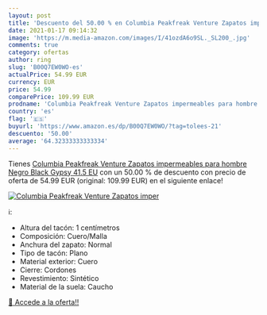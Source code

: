```yaml
---
layout: post
title: 'Descuento del 50.00 % en Columbia Peakfreak Venture Zapatos imper'
date: 2021-01-17 09:14:32
image: 'https://m.media-amazon.com/images/I/41ozdA6o9SL._SL200_.jpg'
comments: true
category: ofertas
author: ring
slug: 'B00Q7EW0WO-es'
actualPrice: 54.99 EUR
currency: EUR
price: 54.99
comparePrice: 109.99 EUR
prodname: 'Columbia Peakfreak Venture Zapatos impermeables para hombre   Negro Black  Gypsy   41.5 EU'
country: 'es'
flag: '🇪🇸'
buyurl: 'https://www.amazon.es/dp/B00Q7EW0WO/?tag=tolees-21'
descuento: '50.00'
average: '64.32333333333334'
---
```


Tienes [Columbia Peakfreak Venture Zapatos impermeables para hombre   Negro Black  Gypsy   41.5 EU](https://www.amazon.es/dp/B00Q7EW0WO/?tag=tolees-21) con un 50.00 % de descuento con precio de oferta de 54.99 EUR (original: 109.99 EUR) en el siguiente enlace!

[![Columbia Peakfreak Venture Zapatos imper](https://m.media-amazon.com/images/I/41ozdA6o9SL._SL200_.jpg)](https://www.amazon.es/dp/B00Q7EW0WO/?tag=tolees-21)

ℹ️:

- Altura del tacón: 1 centímetros
- Composición: Cuero/Malla
- Anchura del zapato: Normal
- Tipo de tacón: Plano
- Material exterior: Cuero
- Cierre: Cordones
- Revestimiento: Sintético
- Material de la suela: Caucho

[🛒 Accede a la oferta!!](https://www.amazon.es/dp/B00Q7EW0WO/?tag=tolees-21)
